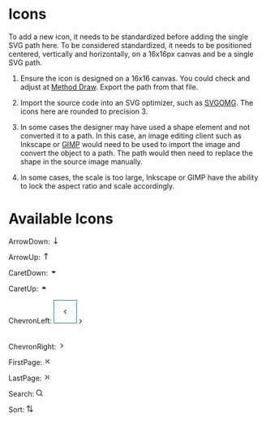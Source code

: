 # Icons

To add a new icon, it needs to be standardized before adding the single SVG path here. To be considered standardized, it needs to be positioned centered, vertically and horizontally, on a 16x16px canvas and be a single SVG path.

1. Ensure the icon is designed on a 16x16 canvas. You could check and adjust at [Method Draw](https://editor.method.ac/). Export the path from that file.

2. Import the source code into an SVG optimizer, such as [SVGOMG](https://jakearchibald.github.io/svgomg/). The icons here are rounded to precision 3.

3. In some cases the designer may have used a shape element and not converted it to a path. In this case, an image editing client such as Inkscape or [GIMP](https://www.gimp.org/downloads/) would need to be used to import the image and convert the object to a path. The path would then need to replace the shape in the source image manually.

4. In some cases, the scale is too large, Inkscape or GIMP have the ability to lock the aspect ratio and scale accordingly.


# Available Icons
ArrowDown:  <img src="../../assets/ArrowDown.svg" width="14" height="14">

ArrowUp:    <img src="../../assets/ArrowUp.svg" width="14" height="14">

CaretDown:  <img src="../../assets/CaretDown.svg" width="14" height="14">

CaretUp:  <img src="../../assets/CaretUp.svg" width="14" height="14">

ChevronLeft:  <img src="../../assets/ChevronLeft.svg" width="14" height="14" style="border:1px solid #1b6b6f; padding:15px;"><img src="../../assets/ChevronRight.svg" width="14" height="14" style="vertical-align:bottom">

ChevronRight:  <img src="../../assets/ChevronRight.svg" width="14" height="14" style="padding-top:20px">

FirstPage:  <img src="../../assets/FirstPage.svg" width="14" height="14">

LastPage:  <img src="../../assets/LastPage.svg" width="14" height="14">

Search:  <img src="../../assets/Search.svg" width="14" height="14">

Sort:  <img src="../../assets/Sort.svg" width="14" height="14">
